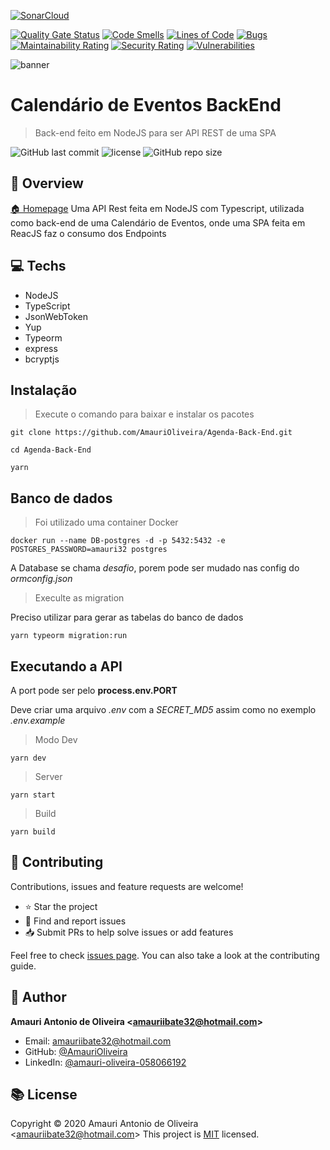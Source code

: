   [![SonarCloud](https://sonarcloud.io/images/project_badges/sonarcloud-orange.svg)](https://sonarcloud.io/dashboard?id=AmauriOliveira_Agenda-Back-End)

[![Quality Gate Status](https://sonarcloud.io/api/project_badges/measure?project=AmauriOliveira_Agenda-Back-End&metric=alert_status)](https://sonarcloud.io/dashboard?id=AmauriOliveira_Agenda-Back-End)
[![Code Smells](https://sonarcloud.io/api/project_badges/measure?project=AmauriOliveira_Agenda-Back-End&metric=code_smells)](https://sonarcloud.io/dashboard?id=AmauriOliveira_Agenda-Back-End)
[![Lines of Code](https://sonarcloud.io/api/project_badges/measure?project=AmauriOliveira_Agenda-Back-End&metric=ncloc)](https://sonarcloud.io/dashboard?id=AmauriOliveira_Agenda-Back-End)
[![Bugs](https://sonarcloud.io/api/project_badges/measure?project=AmauriOliveira_Agenda-Back-End&metric=bugs)](https://sonarcloud.io/dashboard?id=AmauriOliveira_Agenda-Back-End)
[![Maintainability Rating](https://sonarcloud.io/api/project_badges/measure?project=AmauriOliveira_Agenda-Back-End&metric=sqale_rating)](https://sonarcloud.io/dashboard?id=AmauriOliveira_Agenda-Back-End)
[![Security Rating](https://sonarcloud.io/api/project_badges/measure?project=AmauriOliveira_Agenda-Back-End&metric=security_rating)](https://sonarcloud.io/dashboard?id=AmauriOliveira_Agenda-Back-End)
[![Vulnerabilities](https://sonarcloud.io/api/project_badges/measure?project=AmauriOliveira_Agenda-Back-End&metric=vulnerabilities)](https://sonarcloud.io/dashboard?id=AmauriOliveira_Agenda-Back-End)

  ![banner](https://i.imgur.com/4YK9Ytt.jpg)

# Calendário de Eventos BackEnd

> Back-end feito em NodeJS para ser API REST de uma SPA

![GitHub last commit](https://img.shields.io/github/last-commit/AmauriOliveira/Agenda-Back-End)
![license](https://img.shields.io/github/license/AmauriOliveira/Agenda-Back-End)
![GitHub repo size](https://img.shields.io/github/repo-size/AmauriOliveira/Agenda-Back-End)

## :telescope: Overview

  [🏠 Homepage](https://github.com/AmauriOliveira/Agenda-Back-End)
Uma API Rest feita em NodeJS com Typescript, utilizada como back-end de uma Calendário de Eventos, onde uma SPA feita em ReacJS faz o consumo dos Endpoints
## :computer: Techs

- NodeJS
- TypeScript
- JsonWebToken
- Yup
- Typeorm
- express
- bcryptjs

## Instalação
>Execute o comando para baixar e instalar os pacotes

```bath
git clone https://github.com/AmauriOliveira/Agenda-Back-End.git
```

```bath
cd Agenda-Back-End
```

```bath
yarn
```

## Banco de dados

> Foi utilizado uma container Docker

```bath
docker run --name DB-postgres -d -p 5432:5432 -e POSTGRES_PASSWORD=amauri32 postgres
```

A Database se chama *desafio*, porem pode ser mudado nas config do *ormconfig.json*


>Execulte as migration

Preciso utilizar para gerar as tabelas do banco de dados

```bath
yarn typeorm migration:run
```

## Executando a API

A port pode ser pelo **process.env.PORT**

Deve criar uma arquivo *.env* com a *SECRET_MD5* assim como no exemplo *.env.example*

>Modo Dev

```bath
yarn dev
```

>Server

```bath
yarn start
```

>Build

```bath
yarn build
```


## :star2: Contributing

Contributions, issues and feature requests are welcome!

- ⭐️ Star the project
- 🐛 Find and report issues
- 📥 Submit PRs to help solve issues or add features

Feel free to check [issues page](https://github.com/AmauriOliveira/Agenda-Back-End/issues). You can also take a look at the contributing guide.

## :bow: Author

**Amauri Antonio de Oliveira &lt;amauriibate32@hotmail.com&gt;**
* Email: amauriibate32@hotmail.com
* GitHub: [@AmauriOliveira](https://github.com/AmauriOliveira)
* LinkedIn: [@amauri-oliveira-058066192](https://linkedin.com/in/amauri-oliveira-058066192)

## :books: License

Copyright © 2020 Amauri Antonio de Oliveira &lt;amauriibate32@hotmail.com&gt;
This project is [MIT](license) licensed.

